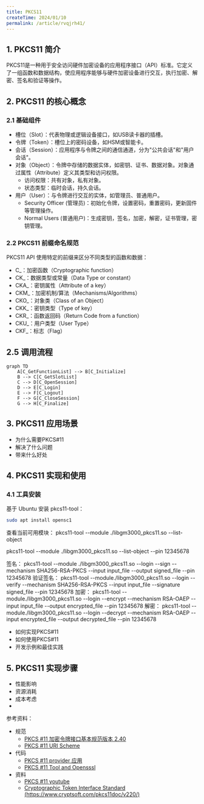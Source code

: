 ```yaml
---
title: PKCS11 
createTime: 2024/01/10
permalink: /article/rvqjrh41/
---
```


## 1. PKCS11 简介
PKCS11是一种用于安全访问硬件加密设备的应用程序接口（API）标准。它定义了一组函数和数据结构，使应用程序能够与硬件加密设备进行交互，执行加密、解密、签名和验证等操作。

## 2. PKCS11 的核心概念

### 2.1 基础组件
* 槽位（Slot）：代表物理或逻辑设备接口，如USB读卡器的插槽。
* 令牌（Token）：槽位上的密码设备，如HSM或智能卡。
* 会话（Session）：应用程序与令牌之间的通信通道，分为"公共会话"和"用户会话"。
* 对象（Object）：令牌中存储的数据实体，如密钥、证书、数据对象。对象通过属性（Attribute）定义其类型和访问权限。
    * 访问权限：共有对象，私有对象。
    * 状态类型：临时会话，持久会话。
* 用户（User）：与令牌进行交互的实体，如管理员、普通用户。
    * Security Officer (管理员)：初始化令牌，设置密码，重置密码，更新固件等管理操作。
    * Normal Users (普通用户)：生成密钥，签名，加密，解密，证书管理，密钥管理。

### 2.2 PKCS11 前缀命名规范
PKCS11 API 使用特定的前缀来区分不同类型的函数和数据：

* C_：加密函数（Cryptographic function）
* CK_：数据类型或常量（Data Type or constant）
* CKA_：密钥属性（Attribute of a key）
* CKM_：加密机制/算法（Mechanisms/Algorithms）
* CKO_：对象类（Class of an Object）
* CKK_：密钥类型（Type of key）
* CKR_：函数返回码（Return Code from a function）
* CKU_：用户类型（User Type）
* CKF_：标志（Flag）

## 2.5 调用流程
```mermaid
graph TD
    A[C_GetFunctionList] --> B[C_Initialize]
    B --> C[C_GetSlotList]
    C --> D[C_OpenSession]
    D --> E[C_Login]
    E --> F[C_Logout]
    F --> G[C_CloseSession]
    G --> H[C_Finalize]
```


## 3. PKCS11 应用场景
- 为什么需要PKCS#11
- 解决了什么问题
- 带来什么好处

## 4. PKCS11 实现和使用

### 4.1 工具安装
基于 Ubuntu 安装 pkcs11-tool：
```bash
sudo apt install opensc1
```

查看当前可用模块：
pkcs11-tool --module ./libgm3000_pkcs11.so --list-object

pkcs11-tool --module ./libgm3000_pkcs11.so --list-object --pin 12345678

签名：
pkcs11-tool --module ./libgm3000_pkcs11.so --login --sign --mechanism SHA256-RSA-PKCS --input input_file --output signed_file --pin 12345678
验证签名：
pkcs11-tool --module./libgm3000_pkcs11.so --login --verify --mechanism SHA256-RSA-PKCS --input input_file --signature signed_file --pin 12345678
加密：
pkcs11-tool --module./libgm3000_pkcs11.so --login --encrypt --mechanism RSA-OAEP --input input_file --output encrypted_file --pin 12345678
解密：
pkcs11-tool --module./libgm3000_pkcs11.so --login --decrypt --mechanism RSA-OAEP --input encrypted_file --output decrypted_file --pin 12345678


- 如何实现PKCS#11
- 如何使用PKCS#11
- 开发示例和最佳实践
## 5. PKCS11 实现步骤
- 性能影响
- 资源消耗
- 成本考虑
- 





参考资料：

* 规范
    * [PKCS #11 加密令牌接口基本规范版本 2.40](https://docs.oasis-open.org/pkcs11/pkcs11-base/v2.40/errata01/os/pkcs11-base-v2.40-errata01-os-complete.html)
    * [PKCS #11 URI Scheme](https://www.rfc-editor.org/rfc/rfc7512)
* 代码 
    * [PKCS #11 provider 应用](https://github.com/embetrix/pkcs11-provider-example)
    * [PKCS #11 Tool and Opensssl](https://github.com/OpenSC/OpenSC/wiki/Using-pkcs11-tool-and-OpenSSL)
* 资料
    * [PKCS #11 youtube](https://www.youtube.com/watch?v=zTt9wp5vXDE&list=PLgBMtP0_D_aec5yMhAmcjmeFoJGwfgLKy)  
    * [Cryptographic Token Interface Standard (https://www.cryptsoft.com/pkcs11doc/v220/)](https://www.cryptsoft.com/pkcs11doc/v220/)